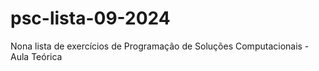 # psc-lista-09-2024
Nona lista de exercícios de Programação de Soluções Computacionais - Aula Teórica
